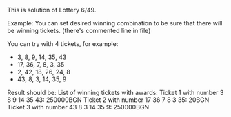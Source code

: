This is solution of Lottery 6/49.

Example:
You can set desired winning combination to be sure that there will be winning tickets. (there's commented line in file)

You can try with 4 tickets, for example:
  * 3, 8, 9, 14, 35, 43
  * 17, 36, 7, 8, 3, 35
  * 2, 42, 18, 26, 24, 8
  * 43, 8, 3, 14, 35, 9
  
 Result should be:
  List of winning tickets with awards:
  Ticket 1 with number 3 8 9 14 35 43: 250000BGN
  Ticket 2 with number 17 36 7 8 3 35: 20BGN
  Ticket 3 with number 43 8 3 14 35 9: 250000BGN
